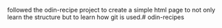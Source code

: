 followed the odin-recipe project to create a simple html page to not only learn the structure but to learn how git is used.# odin-recipes
